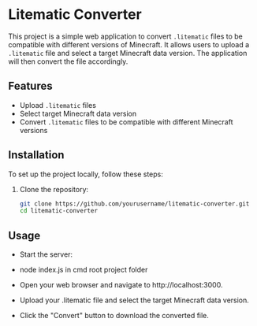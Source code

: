 # Litematic Converter

This project is a simple web application to convert `.litematic` files to be compatible with different versions of Minecraft. It allows users to upload a `.litematic` file and select a target Minecraft data version. The application will then convert the file accordingly.

## Features

- Upload `.litematic` files
- Select target Minecraft data version
- Convert `.litematic` files to be compatible with different Minecraft versions

## Installation

To set up the project locally, follow these steps:

1. Clone the repository:

   ```bash
   git clone https://github.com/yourusername/litematic-converter.git
   cd litematic-converter

## Usage
- Start the server:

- node index.js in cmd root project folder
- Open your web browser and navigate to http://localhost:3000.

- Upload your .litematic file and select the target Minecraft data version.

- Click the "Convert" button to download the converted file.
